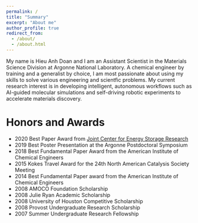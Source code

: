 ```yaml
---
permalink: /
title: "Summary"
excerpt: "About me"
author_profile: true
redirect_from: 
  - /about/
  - /about.html
---
```


My name is Hieu Anh Doan and I am an Assistant Scientist in the Materials Science Division at Argonne National Laboratory. A chemical engineer by training and a generalist by choice, I am most passionate about using my skills to solve various engineering and scientfic problems. My current research interest is in developing intelligent, autonomous workflows such as AI-guided molecular simulations and self-driving robotic experiments to accelerate materials discovery.

Honors and Awards
===
- 2020 Best Paper Award from <a href="https://www.jcesr.org">Joint Center for Energy Storage Research</a>
- 2019 Best Poster Presentation at the Argonne Postdoctoral Symposium
- 2018 Best Fundamental Paper Award from the American Institute of Chemical Engineers 
- 2015 Kokes Travel Award for the 24th North American Catalysis Society Meeting
- 2014 Best Fundamental Paper award from the American Institute of Chemical Engineers 
- 2008 AMOCO Foundation Scholarship
- 2008 Julie Ryan Academic Scholarship
- 2008 University of Houston Competitive Scholarship
- 2008 Provost Undergraduate Research Scholarship 
- 2007 Summer Undergraduate Research Fellowship 